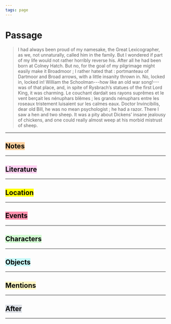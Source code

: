 ```yaml
---
tags: page
---
```


# Passage
> I had always been proud of my namesake, the Great Lexicographer, as we, not unnaturally, called him in the family. But I wondered if part of my life would not rather horribly reverse his. After all he had been born at Colney Hatch. But no, for the goal of my pilgrimage might easily make it Broadmoor ; I rather hated that : portmanteau of Dartmoor and Broad arrows, with a little insanity thrown in. No, locked in, locked in! William the Schoolman---how like an old war song!---was of that place, and, in spite of Rysbrach’s statues of the first Lord King, it was charming. Le couchant dardait ses rayons suprêmes et le vent berçait les nénuphars blêmes ; les grands nénuphars entre les roseaux tristement luisaient sur les calmes eaux. Doctor Invincibilis, dear old Bill, he was no mean psychologist ; he had a razor. There I saw a hen and two sheep. It was a pity about Dickens’ insane jealousy of chickens, and one could really almost weep at his morbid mistrust of sheep.
---
## <mark style="background: #FFB86CA6;">Notes</mark>
---

## <mark style="background: #FFB8EBA6;">Literature</mark>
---

## <mark class="hltr-purple">Location</mark>
---

## <mark style="background: #FF5582A6;">Events</mark>
---

## <mark style="background: #BBFABBA6;">Characters</mark>
---

## <mark style="background: #ABF7F7A6;">Objects</mark>
---

## <mark style="background: #FFF3A3A6;">Mentions</mark>
---

## <mark style="background: #CACFD9A6;">After</mark>
---